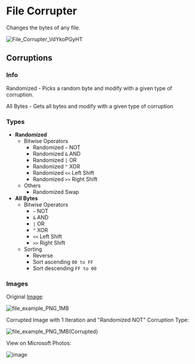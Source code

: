 # File Corrupter

Changes the bytes of any file.

![File_Corrupter_VdYkoPGyHT](https://github.com/Uuwai/File-Corrupter/assets/118117530/27396de8-717b-42a7-935d-a2f5152daccf)

## Corruptions

### Info
Randomized - Picks a random byte and modify with a given type of corruption.

All Bytes - Gets all bytes and modify with a given type of corruption
### Types
- **Randomized**
  - Bitwise Operators
    - Randomized `~` NOT
    - Randomized `&` AND
    - Randomized `|` OR
    - Randomized `^` XOR
    - Randomized `<<` Left Shift
    - Randomized `>>` Right Shift
  - Others
    - Randomized Swap
- **All Bytes**
  - Bitwise Operators 
    - `~` NOT
    - `&` AND
    - `|` OR
    - `^` XOR
    - `<<` Left Shift
    - `>>` Right Shift
  - Sorting
    - Reverse
    - Sort ascending `00 to FF`
    - Sort descending `FF to 00`

### Images
Original [Image](https://file-examples.com/storage/fe1734aff46541d35a76822/2017/10/file_example_PNG_1MB.png):

![file_example_PNG_1MB](https://github.com/Uuwai/File-Corrupter/assets/118117530/e0450f94-213a-496e-a248-89bda96c0f0a)

Corrupted Image with 1 Iteration and "Randomized NOT" Corruption Type:

![file_example_PNG_1MB(Corrupted)](https://github.com/Uuwai/File-Corrupter/assets/118117530/127be3d5-3d61-4caa-97ca-acca8ef57e41)

View on Microsoft Photos:

![image](https://github.com/Uuwai/File-Corrupter/assets/118117530/4210ef13-1d02-4062-93a6-9ab75d0e4b37)
